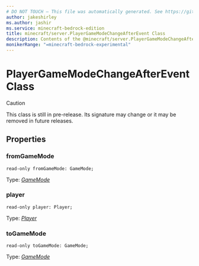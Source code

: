```yaml
---
# DO NOT TOUCH — This file was automatically generated. See https://github.com/mojang/minecraftapidocsgenerator to modify descriptions, examples, etc.
author: jakeshirley
ms.author: jashir
ms.service: minecraft-bedrock-edition
title: minecraft/server.PlayerGameModeChangeAfterEvent Class
description: Contents of the @minecraft/server.PlayerGameModeChangeAfterEvent class.
monikerRange: "=minecraft-bedrock-experimental"
---
```

# PlayerGameModeChangeAfterEvent Class

> [!CAUTION]
> This class is still in pre-release.  Its signature may change or it may be removed in future releases.

## Properties

### **fromGameMode**
`read-only fromGameMode: GameMode;`

Type: [*GameMode*](GameMode.md)

### **player**
`read-only player: Player;`

Type: [*Player*](Player.md)

### **toGameMode**
`read-only toGameMode: GameMode;`

Type: [*GameMode*](GameMode.md)
